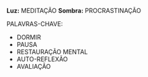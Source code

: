 **Luz:** MEDITAÇÃO
**Sombra:** PROCRASTINAÇÃO

PALAVRAS-CHAVE:
- DORMIR
- PAUSA
- RESTAURAÇÃO MENTAL
- AUTO-REFLEXÃO
- AVALIAÇÃO